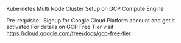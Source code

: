 Kubernetes Multi Node Cluster Setup on GCP Compute Engine

Pre-requisite : Signup for Google Cloud Platform account and get it activated
                For details on GCP Free Tier visit https://cloud.google.com/free/docs/gcp-free-tier
